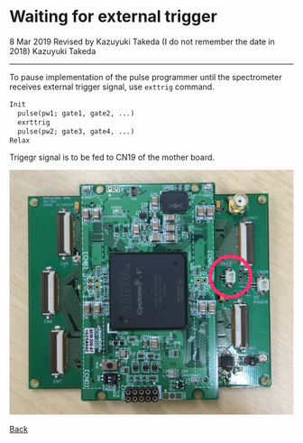 # Waiting for external trigger

8 Mar 2019 Revised by Kazuyuki Takeda
(I do not remember the date in 2018) Kazuyuki Takeda

- - -

To pause implementation of the pulse programmer until the spectrometer receives external trigger signal, use `exttrig` command.

```
Init
  pulse(pw1; gate1, gate2, ...)
  exrttrig
  pulse(pw2; gate3, gate4, ...)
Relax
```

Trigegr signal is to be fed to CN19 of the mother board.

![cn19.png](cn19.png)

[Back](../../index.md)
